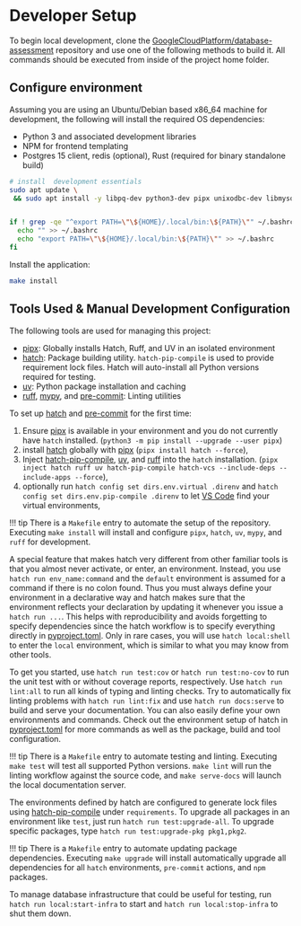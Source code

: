 # Developer Setup

To begin local development, clone the [GoogleCloudPlatform/database-assessment](https://github.com/GoogleCloudPlatform/database-assessment) repository and use one of the following methods to build it. All commands should be executed from inside of the project home folder.

## Configure environment

Assuming you are using an Ubuntu/Debian based x86_64 machine for development, the following will install the required OS dependencies:

- Python 3 and associated development libraries
- NPM for frontend templating
- Postgres 15 client, redis (optional), Rust (required for binary standalone build)

```bash
# install  development essentials
sudo apt update \
 && sudo apt install -y libpq-dev python3-dev pipx unixodbc-dev libmysqlclient-dev python-is-python3 rustc npm nodejs libbz2-dev libffi-dev liblzma-dev libreadline-dev libsqlite3-dev libssl-dev tk-dev zlib1g-dev build-essential pkg-config cmake-data


if ! grep -qe "^export PATH=\"\${HOME}/.local/bin:\${PATH}\"" ~/.bashrc; then
  echo "" >> ~/.bashrc
  echo "export PATH=\"\${HOME}/.local/bin:\${PATH}\"" >> ~/.bashrc
fi
```

Install the application:

```bash
make install
```

## Tools Used & Manual Development Configuration

The following tools are used for managing this project:

- [pipx]: Globally installs Hatch, Ruff, and UV in an isolated environment
- [hatch]: Package building utility.  `hatch-pip-compile` is used to provide requirement lock files.  Hatch will auto-install all Python versions required for testing.
- [uv]: Python package installation and caching
- [ruff], [mypy], and [pre-commit]: Linting utilities

To set up [hatch] and [pre-commit] for the first time:

1. Ensure [pipx] is available in your environment and you do not currently have `hatch` installed. (`python3 -m pip install --upgrade --user pipx`)
2. install [hatch] globally with [pipx] (`pipx install hatch --force`),
3. Inject [hatch-pip-compile], [uv], and [ruff] into the `hatch` installation. (`pipx inject hatch ruff uv hatch-pip-compile hatch-vcs --include-deps --include-apps --force`),
4. optionally run `hatch config set dirs.env.virtual .direnv` and `hatch config set dirs.env.pip-compile .direnv`
   to let [VS Code] find your virtual environments,

!!! tip
    There is a `Makefile` entry to automate the setup of the repository.  Executing `make install` will install and configure `pipx`, `hatch`, `uv`, `mypy`, and `ruff` for development.

A special feature that makes hatch very different from other familiar tools is that you almost never
activate, or enter, an environment. Instead, you use `hatch run env_name:command` and the `default` environment
is assumed for a command if there is no colon found. Thus you must always define your environment in a declarative
way and hatch makes sure that the environment reflects your declaration by updating it whenever you issue
a `hatch run ...`. This helps with reproducibility and avoids forgetting to specify dependencies since the
hatch workflow is to specify everything directly in [pyproject.toml]. Only in rare cases, you
will use `hatch local:shell` to enter the `local` environment, which is similar to what you may know from other tools.

To get you started, use `hatch run test:cov` or `hatch run test:no-cov` to run the unit test with or without coverage reports,
respectively. Use `hatch run lint:all` to run all kinds of typing and linting checks. Try to automatically fix linting
problems with `hatch run lint:fix` and use `hatch run docs:serve` to build and serve your documentation.
You can also easily define your own environments and commands. Check out the environment setup of hatch
in [pyproject.toml] for more commands as well as the package, build and tool configuration.

!!! tip
    There is a `Makefile` entry to automate testing and linting.  Executing `make test` will test all supported Python versions.  `make lint` will run the linting workflow against the source code, and `make serve-docs` will launch the local documentation server.

The environments defined by hatch are configured to generate lock files using [hatch-pip-compile] under `requirements`.
To upgrade all packages in an environment like `test`, just run `hatch run test:upgrade-all`. To upgrade specific
packages, type `hatch run test:upgrade-pkg pkg1,pkg2`.

!!! tip
    There is a `Makefile` entry to automate updating package dependencies.  Executing `make upgrade` will install automatically upgrade all dependencies for all `hatch` environments, `pre-commit` actions, and `npm` packages.

To manage database infrastructure that could be useful for testing, run `hatch run local:start-infra` to start and `hatch run local:stop-infra` to shut them down.

[ruff]: https://github.com/astral-sh/ruff
[uv]: https://github.com/astral-sh/uv
[mypy]: https://mypy.readthedocs.io/en/stable/
[pipx]: https://pypa.github.io/pipx/
[hatch]: https://hatch.pypa.io/
[pre-commit]: https://pre-commit.com/
[VS Code]: https://code.visualstudio.com/docs/python/environments#_where-the-extension-looks-for-environments
[hatch-pip-compile]: https://github.com/juftin/hatch-pip-compile
[pyproject.toml]: https://packaging.python.org/en/latest/guides/writing-pyproject-toml/
